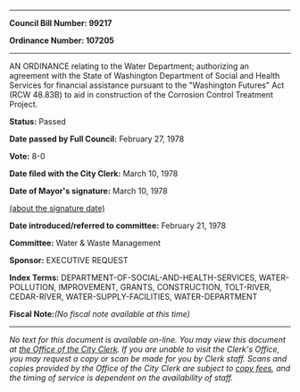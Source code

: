 

********

**Council Bill Number: 99217**
   
**Ordinance Number: 107205**
********

 AN ORDINANCE relating to the Water Department; authorizing an agreement with the State of Washington Department of Social and Health Services for financial assistance pursuant to the "Washington Futures" Act (RCW 48.83B) to aid in construction of the Corrosion Control Treatment Project.

**Status:** Passed
   
**Date passed by Full Council:** February 27, 1978
   
**Vote:** 8-0
   
**Date filed with the City Clerk:** March 10, 1978
   
**Date of Mayor's signature:** March 10, 1978
   
[(about the signature date)](/~public/approvaldate.htm)
   
   
   
**Date introduced/referred to committee:** February 21, 1978
   
**Committee:** Water & Waste Management
   
**Sponsor:** EXECUTIVE REQUEST
   
   
**Index Terms:** DEPARTMENT-OF-SOCIAL-AND-HEALTH-SERVICES, WATER-POLLUTION, IMPROVEMENT, GRANTS, CONSTRUCTION, TOLT-RIVER, CEDAR-RIVER, WATER-SUPPLY-FACILITIES, WATER-DEPARTMENT

**Fiscal Note:**_(No fiscal note available at this time)_
********

_No text for this document is available on-line. You may view this document at [the Office of the City Clerk](http://www.seattle.gov/leg/clerk/contactUs.htm). If you are unable to visit the Clerk's Office, you may request a copy or scan be made for you by Clerk staff. Scans and copies provided by the Office of the City Clerk are subject to [copy fees](http://clerk.seattle.gov/~public/clerkfees.htm), and the timing of service is dependent on the availability of staff._

